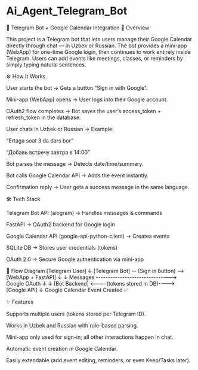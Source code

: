 # Ai_Agent_Telegram_Bot
📅 Telegram Bot + Google Calendar Integration
🔎 Overview

This project is a Telegram bot that lets users manage their Google Calendar directly through chat — in Uzbek or Russian.
The bot provides a mini-app (WebApp) for one-time Google login, then continues to work entirely inside Telegram. Users can add events like meetings, classes, or reminders by simply typing natural sentences.

⚙️ How It Works

User starts the bot → Gets a button “Sign in with Google”.

Mini-app (WebApp) opens → User logs into their Google account.

OAuth2 flow completes → Bot saves the user’s access_token + refresh_token in the database.

User chats in Uzbek or Russian → Example:

“Ertaga soat 3 da dars bor”

“Добавь встречу завтра в 14:00”

Bot parses the message → Detects date/time/summary.

Bot calls Google Calendar API → Adds the event instantly.

Confirmation reply → User gets a success message in the same language.

🛠️ Tech Stack

Telegram Bot API (aiogram) → Handles messages & commands

FastAPI → OAuth2 backend for Google login

Google Calendar API (google-api-python-client) → Creates events

SQLite DB → Stores user credentials (tokens)

OAuth 2.0 → Secure Google authentication via mini-app

🔄 Flow Diagram
[Telegram User] 
     ↓
 [Telegram Bot] -- (Sign in button) --> [WebApp + FastAPI]
     ↓                                         ↓
   Messages -------------------------------> Google OAuth
     ↓                                         ↓
 [Bot Backend] <----(tokens stored in DB)----> [Google API]
     ↓
 Google Calendar Event Created ✅

✨ Features

Supports multiple users (tokens stored per Telegram ID).

Works in Uzbek and Russian with rule-based parsing.

Mini-app only used for sign-in; all other interactions happen in chat.

Automatic event creation in Google Calendar.

Easily extendable (add event editing, reminders, or even Keep/Tasks later).
